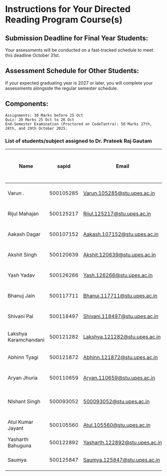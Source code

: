 # Instructions for Your Directed Reading Program Course(s)

## Submission Deadline for Final Year Students: 

Your assessments will be conducted on a fast-tracked schedule to meet this deadline October 31st.

## Assessment Schedule for Other Students: 

If your expected graduating year is 2027 or later, you will complete your assessments alongside the regular semester schedule.

## Components:

    Assignments: 30 Marks before 25 Oct
    Quiz: 20 Marks 25 Oct to 26 Oct
    End-Semester Examination (Proctored on CodeTantra): 50 Marks 27th, 28th, and 29th October 2025.


### List of students/subject assigned to Dr. Prateek Raj Gautam

| Name                  | sapid     | Email                           | Year of Admission | Graduating Year | Program Name                          | CourseCode   | Course Name                     | CourseCode.1 | Credits as filled by the student | Category |
|-----------------------|-----------|---------------------------------|-------------------|-----------------|---------------------------------------|--------------|---------------------------------|--------------|----------------------------------|----------|
| Varun .               | 500105285 | Varun.105285@stu.upes.ac.in     | 2022              | 2026            | B.Tech(CSE - Spl. CC&VT)              | CSVT3025     | Cloud Deployment Models         | CSVT3025     | 2                                | Theory   |
| Rijul Mahajan         | 500125217 | Rijul.125217@stu.upes.ac.in     | 2023              | 2026            | Bachelor of Computer Applications     | CSEG1037     | Databases                       | CSEG1037     | 3                                | Theory   |
| Aakash Dagar          | 500107152 | Aakash.107152@stu.upes.ac.in    | 2022              | 2026            | B.Tech(CSE - Spl. CC&VT)              | CSVT3025     | Cloud Deployment Models         | CSVT3025     | 2                                | Theory   |
| Akshit Singh          | 500120639 | Akshit.120639@stu.upes.ac.in    | 2023              | 2027            | B.Tech(Hons.) Computer Science & Engg. | CSFS2003P    | Frontend Devlopment             | CSFS2003P    | 4                                | Theory   |
| Yash Yadav            | 500126266 | Yash.126266@stu.upes.ac.in      | 2023              | 2026            | Bachelor of Computer Applications     | CSEG1037     | Databases                       | CSEG1037     | 3                                | Theory   |
| Bhanuj Jain           | 500117711 | Bhanuj.117711@stu.upes.ac.in    | 2023              | 2026            | Bachelor of Computer Applications     | CSEG1037     | Databases                       | CSEG1037     | 3                                | Theory   |
| Shivani Pal           | 500118497 | Shivani.118497@stu.upes.ac.in   | 2023              | 2026            | Bachelor of Computer Applications     | CSEG1037     | Databases                       | CSEG1037     | 3                                | Theory   |
| Lakshya Karamchandani | 500121282 | Lakshya.121282@stu.upes.ac.in   | 2023              | 2027            | B.Tech(Hons.) Computer Science & Engg. | CSFS2003P    | Frontend Devlopment             | CSFS2003P    | 4                                | Theory   |
| Abhinn Tyagi          | 500121872 | Abhinn.121872@stu.upes.ac.in    | 2023              | 2027            | B.Tech(Hons.) Computer Science & Engg. | CSFS2003P    | Frontend Devlopment             | CSFS2003P    | 4                                | Theory   |
| Aryan Jhuria          | 500110659 | Aryan.110659@stu.upes.ac.in     | 2022              | 2025            | Bachelor of Computer Appli.-Spl CSF   | CSEG3049P    | Service Oriented Architecture   | CSEG3049P    | 3                                | Theory   |
| Nlshant Singh         | 500093052 | 500093052@stu.upes.ac.in        | 2021              | 2025            | B.Tech(CSE-Spl.Cyber Security&Forensic) | CSSF3009     | IT Business C & D Recovery planning | CSSF3009     | 2                                | Theory   |
| Atul Kumar Jayant     | 500105560 | Atul.105560@stu.upes.ac.in      | 2022              | 2026            | B.Tech(CSE - Spl. CC&VT)              | CSVT3025     | Cloud Deployment Models         | CSVT3025     | 2                                | Theory   |
| Yasharth Bahuguna     | 500122892 | Yasharth.122892@stu.upes.ac.in  | 2023              | 2026            | B.Sc. (Computer Science)              | CSEG2058     | Databases                       | CSEG2058     | 3                                | Theory   |
| Saumya                | 500125847 | Saumya.125847@stu.upes.ac.in    | 2023              | 2026            | Bachelor of Computer Applications     | CSEG2058     | Databases                       | CSEG2058     | 3                                | Theory   |
